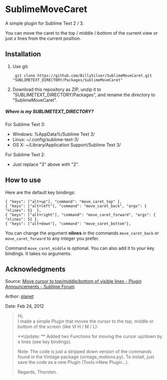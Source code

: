 SublimeMoveCaret
================
A simple plugin for Sublime Text 2 / 3.

You can move the caret to the top / middle / bottom of the current view or just *x* lines from the current position.


Installation
------------
1. Use git:

        git clone https://github.com/BillySilver/SublimeMoveCaret.git "SUBLIMETEXT_DIRECTORY/Packages/SublimeMoveCaret"

2. Download this repository as ZIP, unzip it to "SUBLIMETEXT_DIRECTORY/Packages", and rename the directory to "SublimeMoveCaret".

##### Where is my SUBLIMETEXT_DIRECTORY?

For Sublime Text 3:

* Windows: %AppData%/Sublime Text 3/
* Linux: ~/.config/sublime-text-3/
* OS X: ~/Library/Application Support/Sublime Text 3/

For Sublime Text 2:
* Just replace "3" above with "2".

How to use
----------
Here are the default key bindings:

    { "keys": ["alt+up"], "command": "move_caret_top" },
    { "keys": ["alt+left"], "command": "move_caret_back", "args": { "nlines": 5}  },
    { "keys": ["alt+right"], "command": "move_caret_forward", "args": { "nlines": 5} },
    { "keys": ["alt+down"], "command": "move_caret_bottom"},

You can change the argument **nlines** in the commands `move_caret_back` or `move_caret_forward` to any integer you prefer.

Command `move_caret_middle` is optional. You can also add it to your key bindings. It takes no arguments.


Acknowledgments
---------------
Source: [Move cursor to top/middle/bottom of visible lines - Plugin Announcements - Sublime Forum](https://forum.sublimetext.com/t/move-cursor-to-top-middle-bottom-of-visible-lines/4586)

Arthor: [planet](https://forum.sublimetext.com/u/planet)

Date: Feb 24, 2012

> Hi,  
> I made a simple Plugin that moves the cursor to the top, middle or bottom of the screen (like VI H / M / L):
>
> **Update: ** Added two Functions for moving the cursor up/down by x lines (see key bindings).
>
> Note: The code is just a stripped down version of the commands found in the Vintage package (vintage_motions.py). To install, just save the code as a new Plugin (Tools->New Plugin...).
>
> Regards, Thorsten.
